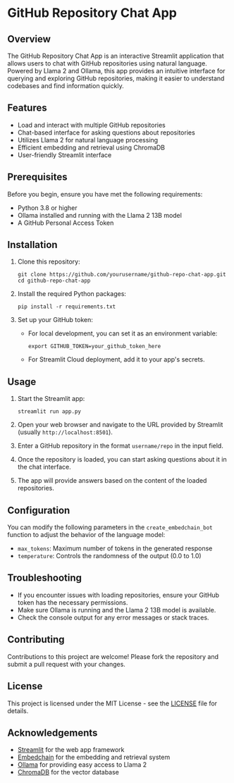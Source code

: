 # GitHub Repository Chat App

## Overview

The GitHub Repository Chat App is an interactive Streamlit application that allows users to chat with GitHub repositories using natural language. Powered by Llama 2 and Ollama, this app provides an intuitive interface for querying and exploring GitHub repositories, making it easier to understand codebases and find information quickly.

## Features

- Load and interact with multiple GitHub repositories
- Chat-based interface for asking questions about repositories
- Utilizes Llama 2 for natural language processing
- Efficient embedding and retrieval using ChromaDB
- User-friendly Streamlit interface

## Prerequisites

Before you begin, ensure you have met the following requirements:

- Python 3.8 or higher
- Ollama installed and running with the Llama 2 13B model
- A GitHub Personal Access Token

## Installation

1. Clone this repository:
   ```
   git clone https://github.com/yourusername/github-repo-chat-app.git
   cd github-repo-chat-app
   ```

2. Install the required Python packages:
   ```
   pip install -r requirements.txt
   ```

3. Set up your GitHub token:
   - For local development, you can set it as an environment variable:
     ```
     export GITHUB_TOKEN=your_github_token_here
     ```
   - For Streamlit Cloud deployment, add it to your app's secrets.

## Usage

1. Start the Streamlit app:
   ```
   streamlit run app.py
   ```

2. Open your web browser and navigate to the URL provided by Streamlit (usually `http://localhost:8501`).

3. Enter a GitHub repository in the format `username/repo` in the input field.

4. Once the repository is loaded, you can start asking questions about it in the chat interface.

5. The app will provide answers based on the content of the loaded repositories.

## Configuration

You can modify the following parameters in the `create_embedchain_bot` function to adjust the behavior of the language model:

- `max_tokens`: Maximum number of tokens in the generated response
- `temperature`: Controls the randomness of the output (0.0 to 1.0)

## Troubleshooting

- If you encounter issues with loading repositories, ensure your GitHub token has the necessary permissions.
- Make sure Ollama is running and the Llama 2 13B model is available.
- Check the console output for any error messages or stack traces.

## Contributing

Contributions to this project are welcome! Please fork the repository and submit a pull request with your changes.

## License

This project is licensed under the MIT License - see the [LICENSE](LICENSE) file for details.

## Acknowledgements

- [Streamlit](https://streamlit.io/) for the web app framework
- [Embedchain](https://github.com/embedchain/embedchain) for the embedding and retrieval system
- [Ollama](https://ollama.ai/) for providing easy access to Llama 2
- [ChromaDB](https://github.com/chroma-core/chroma) for the vector database

